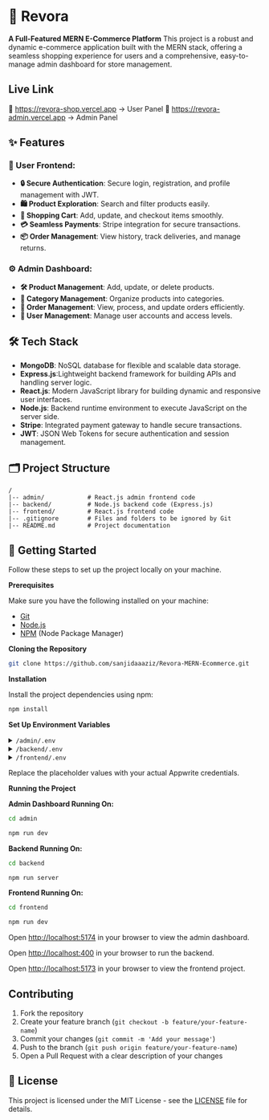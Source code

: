 # 🛒 Revora

**A Full-Featured MERN E-Commerce Platform**
This project is a robust and dynamic e-commerce application built with the MERN stack, offering a seamless shopping experience for users and a comprehensive, easy-to-manage admin dashboard for store management.

## Live Link

🔗 https://revora-shop.vercel.app -> User Panel
🔗 https://revora-admin.vercel.app -> Admin Panel

## ✨ Features

### 🎀 User Frontend:

- **🔒 Secure Authentication**: Secure login, registration, and profile management with JWT.
- **🛍️ Product Exploration**: Search and filter products easily.
- **🛒 Shopping Cart**: Add, update, and checkout items smoothly.
- **💳 Seamless Payments**: Stripe integration for secure transactions.
- **📦 Order Management**: View history, track deliveries, and manage returns.

### ⚙️ Admin Dashboard:

- **🛠️ Product Management**: Add, update, or delete products.
- **📂 Category Management**: Organize products into categories.
- **📑 Order Management**: View, process, and update orders efficiently.
- **👥 User Management**: Manage user accounts and access levels.

## 🛠️ Tech Stack

- **MongoDB**: NoSQL database for flexible and scalable data storage.
- **Express.js**:Lightweight backend framework for building APIs and handling server logic.
- **React.js**: Modern JavaScript library for building dynamic and responsive user interfaces.
- **Node.js**: Backend runtime environment to execute JavaScript on the server side.
- **Stripe**: Integrated payment gateway to handle secure transactions.
- **JWT**: JSON Web Tokens for secure authentication and session management.

## 🗂️ Project Structure

```plaintext
/
|-- admin/            # React.js admin frontend code
|-- backend/          # Node.js backend code (Express.js)
|-- frontend/         # React.js frontend code
|-- .gitignore        # Files and folders to be ignored by Git
|-- README.md         # Project documentation
```

## 🤸 Getting Started

Follow these steps to set up the project locally on your machine.

**Prerequisites**

Make sure you have the following installed on your machine:

- [Git](https://git-scm.com/)
- [Node.js](https://nodejs.org/en)
- [NPM](https://www.npmjs.com/) (Node Package Manager)

**Cloning the Repository**

```bash
git clone https://github.com/sanjidaaaziz/Revora-MERN-Ecommerce.git
```

**Installation**

Install the project dependencies using npm:

```bash
npm install
```

**Set Up Environment Variables**

<details>
<summary><code>/admin/.env</code></summary>

```env
VITE_BACKEND_URL = "http://localhost:4000"
```

</details>

<details>
<summary><code>/backend/.env</code></summary>

```env
MONGODB_URI =

CLOUDINARY_API_KEY =

CLOUDINARY_SECRET_KEY =

CLOUDINARY_CLOUD_NAME =

JWT_SECRET =

STRIPE_SECRET_KEY =

```

</details>

<details>
<summary><code>/frontend/.env</code></summary>

```env
VITE_BACKEND_URL = "http://localhost:4000"
```

</details>

Replace the placeholder values with your actual Appwrite credentials.

**Running the Project**

**Admin Dashboard Running On:**

```bash
cd admin
```

```bash
npm run dev
```

**Backend Running On:**

```bash
cd backend
```

```bash
npm run server
```

**Frontend Running On:**

```bash
cd frontend
```

```bash
npm run dev
```

Open [http://localhost:5174](http://localhost:5174) in your browser to view the admin dashboard.

Open [http://localhost:400](http://localhost:400) in your browser to run the backend.

Open [http://localhost:5173](http://localhost:5173) in your browser to view the frontend project.

## Contributing

1. Fork the repository
2. Create your feature branch (`git checkout -b feature/your-feature-name`)
3. Commit your changes (`git commit -m 'Add your message'`)
4. Push to the branch (`git push origin feature/your-feature-name`)
5. Open a Pull Request with a clear description of your changes

## 📝 License

This project is licensed under the MIT License - see the [LICENSE](LICENSE) file for details.
